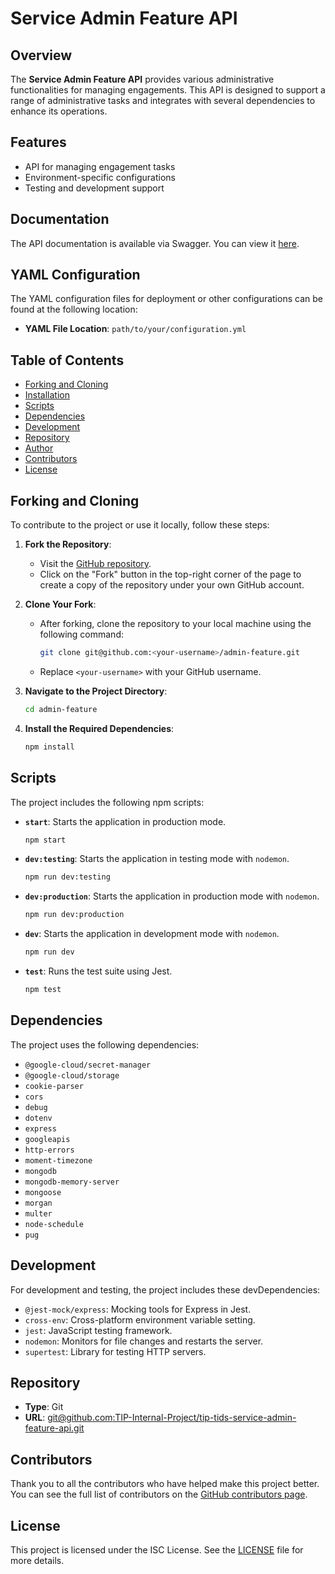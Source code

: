 # Service Admin Feature API

## Overview

The **Service Admin Feature API** provides various administrative functionalities for managing engagements. This API is designed to support a range of administrative tasks and integrates with several dependencies to enhance its operations.

## Features

- API for managing engagement tasks
- Environment-specific configurations
- Testing and development support

## Documentation

The API documentation is available via Swagger. You can view it [here](doc/admin-feature.yam).

## YAML Configuration

The YAML configuration files for deployment or other configurations can be found at the following location:

- **YAML File Location**: `path/to/your/configuration.yml`

## Table of Contents

- [Forking and Cloning](#forking-and-cloning)
- [Installation](#installation)
- [Scripts](#scripts)
- [Dependencies](#dependencies)
- [Development](#development)
- [Repository](#repository)
- [Author](#author)
- [Contributors](#contributors)
- [License](#license)

## Forking and Cloning

To contribute to the project or use it locally, follow these steps:

1. **Fork the Repository**:

   - Visit the [GitHub repository](https://github.com/esonpaguia/admin-feature).
   - Click on the "Fork" button in the top-right corner of the page to create a copy of the repository under your own GitHub account.

2. **Clone Your Fork**:

   - After forking, clone the repository to your local machine using the following command:
     ```bash
     git clone git@github.com:<your-username>/admin-feature.git
     ```
   - Replace `<your-username>` with your GitHub username.

3. **Navigate to the Project Directory**:

   ```bash
   cd admin-feature
   ```

4. **Install the Required Dependencies**:
   ```bash
   npm install
   ```

## Scripts

The project includes the following npm scripts:

- **`start`**: Starts the application in production mode.

  ```bash
  npm start
  ```

- **`dev:testing`**: Starts the application in testing mode with `nodemon`.

  ```bash
  npm run dev:testing
  ```

- **`dev:production`**: Starts the application in production mode with `nodemon`.

  ```bash
  npm run dev:production
  ```

- **`dev`**: Starts the application in development mode with `nodemon`.

  ```bash
  npm run dev
  ```

- **`test`**: Runs the test suite using Jest.
  ```bash
  npm test
  ```

## Dependencies

The project uses the following dependencies:

- `@google-cloud/secret-manager`
- `@google-cloud/storage`
- `cookie-parser`
- `cors`
- `debug`
- `dotenv`
- `express`
- `googleapis`
- `http-errors`
- `moment-timezone`
- `mongodb`
- `mongodb-memory-server`
- `mongoose`
- `morgan`
- `multer`
- `node-schedule`
- `pug`

## Development

For development and testing, the project includes these devDependencies:

- `@jest-mock/express`: Mocking tools for Express in Jest.
- `cross-env`: Cross-platform environment variable setting.
- `jest`: JavaScript testing framework.
- `nodemon`: Monitors for file changes and restarts the server.
- `supertest`: Library for testing HTTP servers.

## Repository

- **Type**: Git
- **URL**: [git@github.com:TIP-Internal-Project/tip-tids-service-admin-feature-api.git](git@github.com:TIP-Internal-Project/tip-tids-service-admin-feature-api.git)

## Contributors

Thank you to all the contributors who have helped make this project better. You can see the full list of contributors on the [GitHub contributors page](https://github.com/TIP-Internal-Project/tip-tids-service-admin-feature-api/graphs/contributors).

## License

This project is licensed under the ISC License. See the [LICENSE](LICENSE) file for more details.
